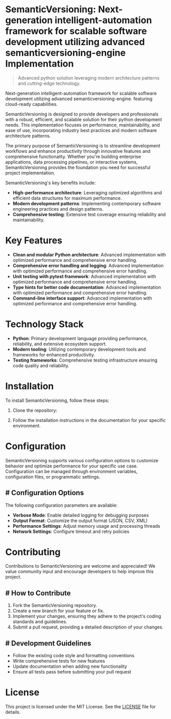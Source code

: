 <!-- fallback_SemanticVersioning_20251019184022_88683 -->

# SemanticVersioning: Next-generation intelligent-automation framework for scalable software development utilizing advanced semanticversioning-engine Implementation
> Advanced python solution leveraging modern architecture patterns and cutting-edge technology.

Next-generation intelligent-automation framework for scalable software development utilizing advanced semanticversioning-engine. featuring cloud-ready capabilities.

SemanticVersioning is designed to provide developers and professionals with a robust, efficient, and scalable solution for their python development needs. This implementation focuses on performance, maintainability, and ease of use, incorporating industry best practices and modern software architecture patterns.

The primary purpose of SemanticVersioning is to streamline development workflows and enhance productivity through innovative features and comprehensive functionality. Whether you're building enterprise applications, data processing pipelines, or interactive systems, SemanticVersioning provides the foundation you need for successful project implementation.

SemanticVersioning's key benefits include:

* **High-performance architecture**: Leveraging optimized algorithms and efficient data structures for maximum performance.
* **Modern development patterns**: Implementing contemporary software engineering practices and design patterns.
* **Comprehensive testing**: Extensive test coverage ensuring reliability and maintainability.

# Key Features

* **Clean and modular Python architecture**: Advanced implementation with optimized performance and comprehensive error handling.
* **Comprehensive error handling and logging**: Advanced implementation with optimized performance and comprehensive error handling.
* **Unit testing with pytest framework**: Advanced implementation with optimized performance and comprehensive error handling.
* **Type hints for better code documentation**: Advanced implementation with optimized performance and comprehensive error handling.
* **Command-line interface support**: Advanced implementation with optimized performance and comprehensive error handling.

# Technology Stack

* **Python**: Primary development language providing performance, reliability, and extensive ecosystem support.
* **Modern tooling**: Utilizing contemporary development tools and frameworks for enhanced productivity.
* **Testing frameworks**: Comprehensive testing infrastructure ensuring code quality and reliability.

# Installation

To install SemanticVersioning, follow these steps:

1. Clone the repository:


2. Follow the installation instructions in the documentation for your specific environment.

# Configuration

SemanticVersioning supports various configuration options to customize behavior and optimize performance for your specific use case. Configuration can be managed through environment variables, configuration files, or programmatic settings.

## # Configuration Options

The following configuration parameters are available:

* **Verbose Mode**: Enable detailed logging for debugging purposes
* **Output Format**: Customize the output format (JSON, CSV, XML)
* **Performance Settings**: Adjust memory usage and processing threads
* **Network Settings**: Configure timeout and retry policies

# Contributing

Contributions to SemanticVersioning are welcome and appreciated! We value community input and encourage developers to help improve this project.

## # How to Contribute

1. Fork the SemanticVersioning repository.
2. Create a new branch for your feature or fix.
3. Implement your changes, ensuring they adhere to the project's coding standards and guidelines.
4. Submit a pull request, providing a detailed description of your changes.

## # Development Guidelines

* Follow the existing code style and formatting conventions
* Write comprehensive tests for new features
* Update documentation when adding new functionality
* Ensure all tests pass before submitting your pull request

# License

This project is licensed under the MIT License. See the [LICENSE](https://github.com/pee331/SemanticVersioning/blob/main/LICENSE) file for details.
